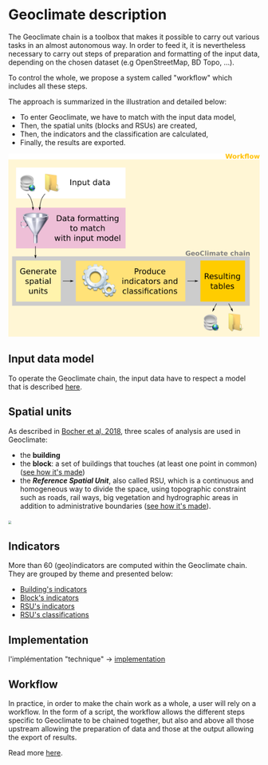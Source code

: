 # Geoclimate description



The Geoclimate chain is a toolbox that makes it possible to carry out various tasks in an almost autonomous way.
In order to feed it, it is nevertheless necessary to carry out steps of preparation and formatting of the input data, depending on the chosen dataset (e.g OpenStreetMap, BD Topo, ...).

To control the whole, we propose a system called "workflow" which includes all these steps.

The approach is summarized in the illustration and detailed below:

- To enter Geoclimate, we have to match with the input data model,
- Then, the spatial units (blocks and RSUs) are created,
- Then, the indicators and the classification are calculated,
- Finally, the results are exported.

![geoclimate_overview](../resources/images/chain_documentation/geoclimate_overview.png)



## Input data model

To operate the Geoclimate chain, the input data have to respect a model that is described [here](./input_data_model.md).



## Spatial units

As described in [Bocher et al, 2018](http://dx.doi.org/10.1016/j.uclim.2018.01.008), three scales of analysis are used in Geoclimate:

- the **building**
- the **block**: a set of buildings that touches (at least one point in common) ([see how it's made](./spatial_units/block.md))
- the ***Reference Spatial Unit***, also called  RSU, which is a continuous and homogeneous way to divide the space,  using topographic constraint such as roads, rail ways, big vegetation and hydrographic areas in addition to administrative boundaries ([see how it's made](./spatial_units/rsu.md)).



<img src="../resources/images/chain_documentation/building_block_rsu.png" style="zoom:40%;" />




## Indicators

More than 60 (geo)indicators are computed within the Geoclimate chain. They are grouped by theme and presented below: 

- [Building's indicators](./indicators/building.md)
- [Block's indicators](./indicators/block.md)
- [RSU's indicators](./indicators/rsu.md)
- [RSU's classifications](./indicators/rsu_classifications.md)

 

## Implementation

l'implémentation "technique" -> [implementation](./implementation.md)



## Workflow

In practice, in order to make the chain work as a whole, a user will rely on a workflow. 
In the form of a script, the workflow allows the different steps specific to Geoclimate to be chained together, but also and above all those upstream allowing the preparation of data and those at the output allowing the export of results.

Read more [here](./workflow/description.md).

